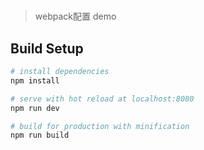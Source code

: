 #

> webpack配置 demo

## Build Setup

``` bash
# install dependencies
npm install

# serve with hot reload at localhost:8080
npm run dev

# build for production with minification
npm run build

